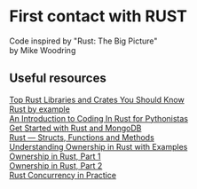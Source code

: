 # First contact with RUST
Code inspired by "Rust: The Big Picture"   
by Mike Woodring

## Useful resources
[Top Rust Libraries and Crates You Should Know](https://medium.com/@AlexanderObregon/top-rust-libraries-and-crates-you-should-know-e2a854c9679a)   
[Rust by example](https://doc.rust-lang.org/rust-by-example/index.html)  
[An Introduction to Coding In Rust for Pythonistas](https://www.youtube.com/watch?v=MoqtsYLGCC4)   
[Get Started with Rust and MongoDB](https://www.mongodb.com/developer/languages/rust/rust-mongodb-crud-tutorial/)  
[Rust — Structs, Functions and Methods](https://gian-lorenzetto.medium.com/rust-structs-functions-and-methods-d60fd597d956)  
[Understanding Ownership in Rust with Examples](https://medium.com/coinmonks/understanding-ownership-in-rust-with-examples-73835ba931b1)   
[Ownership in Rust, Part 1](https://medium.com/@thomascountz/ownership-in-rust-part-1-112036b1126b)   
[Ownership in Rust, Part 2](https://medium.com/@thomascountz/ownership-in-rust-part-2-c3e1da89956e)   
[Rust Concurrency in Practice](https://medium.com/dev-genius/rust-concurrency-in-practice-720ec7747827)   